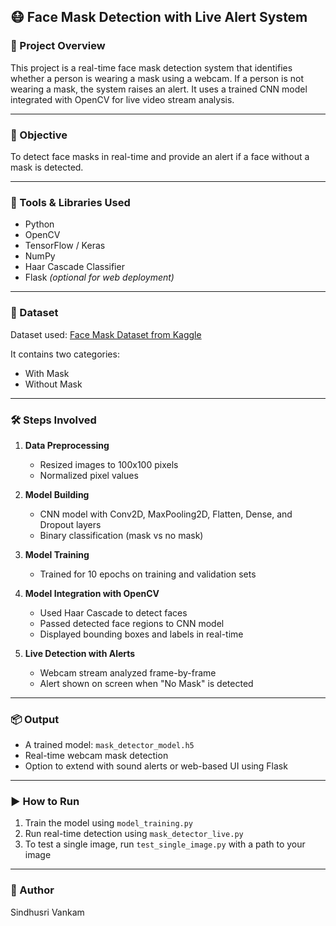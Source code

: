 ## 😷 Face Mask Detection with Live Alert System

### 📌 Project Overview
This project is a real-time face mask detection system that identifies whether a person is wearing a mask using a webcam. If a person is not wearing a mask, the system raises an alert. It uses a trained CNN model integrated with OpenCV for live video stream analysis.

---

### 🌟 Objective
To detect face masks in real-time and provide an alert if a face without a mask is detected.

---

### 🧰 Tools & Libraries Used
- Python
- OpenCV
- TensorFlow / Keras
- NumPy
- Haar Cascade Classifier
- Flask *(optional for web deployment)*

---

### 📁 Dataset
Dataset used: [Face Mask Dataset from Kaggle](https://www.kaggle.com/datasets/ashishjangra27/face-mask-detection)

It contains two categories:
- With Mask
- Without Mask

---

### 🛠️ Steps Involved
1. **Data Preprocessing**  
   - Resized images to 100x100 pixels  
   - Normalized pixel values

2. **Model Building**  
   - CNN model with Conv2D, MaxPooling2D, Flatten, Dense, and Dropout layers  
   - Binary classification (mask vs no mask)

3. **Model Training**  
   - Trained for 10 epochs on training and validation sets

4. **Model Integration with OpenCV**  
   - Used Haar Cascade to detect faces  
   - Passed detected face regions to CNN model  
   - Displayed bounding boxes and labels in real-time

5. **Live Detection with Alerts**  
   - Webcam stream analyzed frame-by-frame  
   - Alert shown on screen when "No Mask" is detected

---

### 📦 Output
- A trained model: `mask_detector_model.h5`
- Real-time webcam mask detection
- Option to extend with sound alerts or web-based UI using Flask

---

### ▶️ How to Run
1. Train the model using `model_training.py`  
2. Run real-time detection using `mask_detector_live.py`  
3. To test a single image, run `test_single_image.py` with a path to your image

---

### 📌 Author
Sindhusri Vankam

